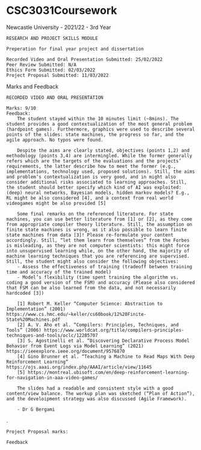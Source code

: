 # CSC3031Coursework
Newcastle University - 2021/22 - 3rd Year

	RESEARCH AND PROJECT SKILLS MODULE
	
	Preperation for final year project and dissertation
	
	Recorded Video and Oral Presentation Submitted: 25/02/2022
	Peer Review Submitted: N/A
	Ethics Form Submitted: 02/03/2022
	Project Proposal Submitted: 11/03/2022

Marks and Feedback

	RECORDED VIDEO AND ORAL PRESENTATION
	
	Marks: 9/10
	Feedback: 
		The student stayed within the 10 minutes limit (~8mins). The student provides a good contextualization of the most general problem (hardpoint games). Furthermore, graphics were used to describe several points of the slides: state machines, the progress so far, and the agile approach. No typos were found.
	
		Despite the aims are clearly stated, objectives (points 1,2) and methodology (points 3,4) are intermingled. While the former generally refers which are the targets of the evaluations and the projects’ requirements, the latter describe how to meet the former (e.g., implementations, technology used, proposed solutions). Still, the aims and problem’s contextualization is very good, and in might also consider additional risks associated to learning approaches. Still, the student should better specify which kind of AI was exploited: (deep) neural networks, Bayesian models, hidden markov models? E.g., RL might be also considered [4], and a context from real world videogames might be also provided [5]
	
		Some final remarks on the referenced literature. For state machines, you can use better literature from [1] or [2], as they come from appropriate compiler theory literature. Still, the assumption on finite state machines is wrong, as it also possible to learn finite state machines from data [3]! Please re-formulate your content accordingly. Still, “let them learn from themselves” from the Forbes is misleading, as they are not computer scientists: this might force into unsupervised learning while, on the other hand, the majority of machine learning techniques that you are referencing are supervised. Still, the student might also consider the following objectives:
		- Assess the effectiveness of training (tradeoff between training time and accuracy of the trained model)
		- Model’s flexibility (time spent training the algorithm vs. coding a good version of the FSM) and accuracy (Please also considered that FSM can be also learned from the data, and not necessarily hardcoded [3])
	
		[1] Robert M. Keller “Computer Science: Abstraction to Implementation” (2001) https://www.cs.hmc.edu/~keller/cs60book/12%20Finite-State%20Machines.pdf
		[2] A. V. Aho et al. “Compilers: Principles, Techniques, and Tools” (2006) https://www.worldcat.org/title/compilers-principles-techniques-and-tools/oclc/12285707
		[3] S. Agostinelli et al. “Discovering Declarative Process Model Behavior from Event Logs via Model Learning” (2021) https://ieeexplore.ieee.org/document/9576870
		[4] Gino Brunner et al. “Teaching a Machine to Read Maps With Deep Reinforcement Learning“ https://ojs.aaai.org/index.php/AAAI/article/view/11645
		[5] https://montreal.ubisoft.com/en/deep-reinforcement-learning-for-navigation-in-aaa-video-games/
	
		The slides had a readable and consistent style with a good content/view balance. The workup plan was sketched (“Plan of Action”), and the develoipment strategy was also discussed (Agile Framework).
	
		- Dr G Bergami
		
.

	Project Proposal marks: 
	
	Feedback
